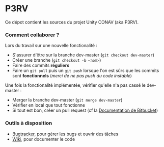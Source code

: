 # P3RV #

Ce dépot contient les sources du projet Unity CONAV (aka P3RV).

### Comment collaborer ? ###

Lors du travail sur une nouvelle fonctionalité :

* S'assurer d'être sur la branche dev-master (`git checkout dev-master`)
* Créer une branche (`git checkout -b <nom>`)
* Faire des commits **réguliers**
* Faire un `git pull` puis un `git push` lorsque l'on est sûrs que les commits sont **fonctionnels** (*merci de ne pas push du code instable*)

Une fois la fonctionalité implémentée, vérifier qu'elle n'a pas cassé le dev-master :

* Merger la branche dev-master (`git merge dev-master`)
* Vérifier en local que tout fonctionne
* Si tout est bon, créer un pull request (cf la [Documentation de Bitbucket](https://confluence.atlassian.com/bitbucket/create-a-pull-request-945541466.html))

### Outils à disposition ###
* [Bugtracker](https://bitbucket.org/ChocOignons2/p3rv/issues), pour gérer les bugs et ouvrir des tâches
* [Wiki](https://bitbucket.org/ChocOignons2/p3rv/wiki/), pour documenter le code